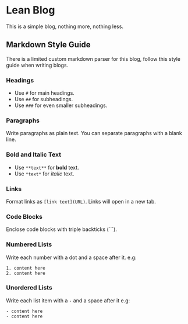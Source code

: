 # Lean Blog

This is a simple blog, nothing more, nothing less.

## Markdown Style Guide

There is a limited custom markdown parser for this blog, follow this style guide when writing blogs.

### Headings

- Use `#` for main headings.
- Use `##` for subheadings.
- Use `###` for even smaller subheadings.

### Paragraphs

Write paragraphs as plain text. You can separate paragraphs with a blank line.

### Bold and Italic Text

- Use `**text**` for **bold** text.
- Use `*text*` for _italic_ text.

### Links

Format links as `[link text](URL)`. Links will open in a new tab.

### Code Blocks

Enclose code blocks with triple backticks (&grave;&grave;&grave;).

### Numbered Lists

Write each number with a dot and a space after it. 
e.g:
```
1. content here
2. content here
```

### Unordered Lists

Write each list item with a `-` and a space after it
e.g:
```
- content here
- content here
```
